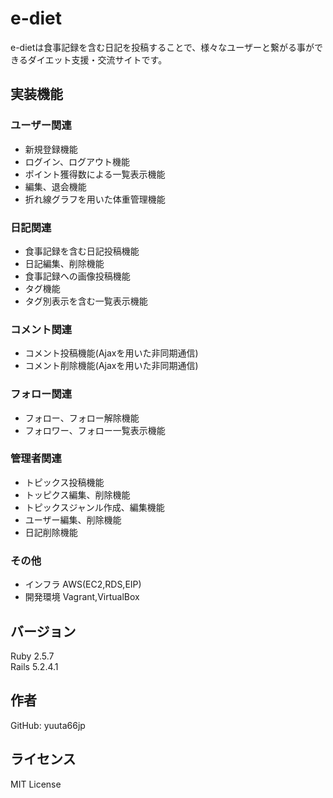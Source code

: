 # e-diet
e-dietは食事記録を含む日記を投稿することで、様々なユーザーと繋がる事ができるダイエット支援・交流サイトです。

## 実装機能

### ユーザー関連
- 新規登録機能
- ログイン、ログアウト機能
- ポイント獲得数による一覧表示機能
- 編集、退会機能
- 折れ線グラフを用いた体重管理機能

### 日記関連
- 食事記録を含む日記投稿機能
- 日記編集、削除機能
- 食事記録への画像投稿機能
- タグ機能
- タグ別表示を含む一覧表示機能

### コメント関連
- コメント投稿機能(Ajaxを用いた非同期通信)
- コメント削除機能(Ajaxを用いた非同期通信)

### フォロー関連
- フォロー、フォロー解除機能
- フォロワー、フォロー一覧表示機能

### 管理者関連
- トピックス投稿機能
- トッピクス編集、削除機能
- トピックスジャンル作成、編集機能
- ユーザー編集、削除機能
- 日記削除機能

### その他
- インフラ
AWS(EC2,RDS,EIP)
- 開発環境
Vagrant,VirtualBox

## バージョン
Ruby 2.5.7  
Rails 5.2.4.1

## 作者
GitHub: yuuta66jp

## ライセンス
MIT License
